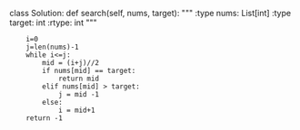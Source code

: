 class Solution:
    def search(self, nums, target):
        """
        :type nums: List[int]
        :type target: int
        :rtype: int
        """


        i=0
        j=len(nums)-1
        while i<=j:
            mid = (i+j)//2
            if nums[mid] == target:
                return mid
            elif nums[mid] > target:
                j = mid -1
            else:
                i = mid+1
        return -1
